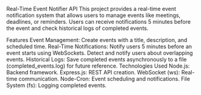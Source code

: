 Real-Time Event Notifier API
This project provides a real-time event notification system that allows users to manage events like meetings, deadlines, or reminders. Users can receive notifications 5 minutes before the event and check historical logs of completed events.

Features
Event Management: Create events with a title, description, and scheduled time.
Real-Time Notifications:
Notify users 5 minutes before an event starts using WebSockets.
Detect and notify users about overlapping events.
Historical Logs: Save completed events asynchronously to a file (completed_events.log) for future reference.
Technologies Used
Node.js: Backend framework.
Express.js: REST API creation.
WebSocket (ws): Real-time communication.
Node-Cron: Event scheduling and notifications.
File System (fs): Logging completed events.
